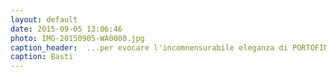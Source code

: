 ```yaml
---
layout: default
date: 2015-09-05 13:06:46
photo: IMG-20150905-WA0000.jpg
caption_header:  ...per evocare l'incomnensurabile eleganza di PORTOFINO! 😓
caption: Basti
---
```

